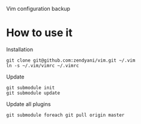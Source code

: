 Vim configuration backup

How to use it
=============
    
Installation

    git clone git@github.com:zendyani/vim.git ~/.vim
    ln -s ~/.vim/vimrc ~/.vimrc

Update

    git submodule init
    git submodule update

Update all plugins

    git submodule foreach git pull origin master
